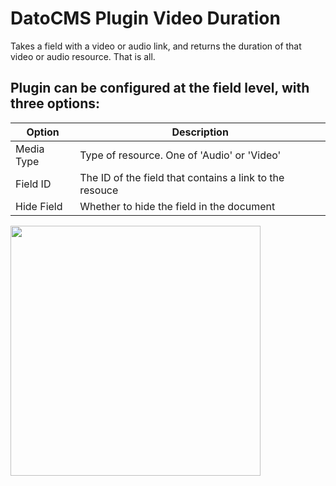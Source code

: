 # DatoCMS Plugin Video Duration

Takes a field with a video or audio link, and returns the duration of that video or audio resource. That is all.

## Plugin can be configured at the field level, with three options:


| Option | Description |
| ---- | ---- |
| Media Type | Type of resource. One of 'Audio' or 'Video' | 
| Field ID | The ID of the field that contains a link to the resouce | 
| Hide Field | Whether to hide the field in the document | 

<img height="400" width="400" src="https://user-images.githubusercontent.com/127895784/232944052-ec28a6d8-b262-43a4-8e6a-fa04a6c3db5a.png" />
